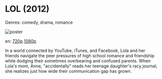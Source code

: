 # LOL (2012)

Genres: comedy, drama, romance

![poster](http://image.tmdb.org/t/p/w500/vlG6iHT1RuT9xLj17SmNNUd8jJZ.jpg)

en:
  [720p](magnet:?xt=urn:btih:DF05F0B7C664EC1B3666C974D1D20B9F4B9E4FA9&tr=udp://glotorrents.pw:6969/announce&tr=udp://tracker.opentrackr.org:1337/announce&tr=udp://torrent.gresille.org:80/announce&tr=udp://tracker.openbittorrent.com:80&tr=udp://tracker.coppersurfer.tk:6969&tr=udp://tracker.leechers-paradise.org:6969&tr=udp://p4p.arenabg.ch:1337&tr=udp://tracker.internetwarriors.net:1337)
  [1080p](magnet:?xt=urn:btih:E705B2B786A20A5552521565D6035A991206FB72&tr=udp://glotorrents.pw:6969/announce&tr=udp://tracker.opentrackr.org:1337/announce&tr=udp://torrent.gresille.org:80/announce&tr=udp://tracker.openbittorrent.com:80&tr=udp://tracker.coppersurfer.tk:6969&tr=udp://tracker.leechers-paradise.org:6969&tr=udp://p4p.arenabg.ch:1337&tr=udp://tracker.internetwarriors.net:1337)
  


In a world connected by YouTube, iTunes, and Facebook, Lola and her friends navigate the peer pressures of high school romance and friendship while dodging their sometimes overbearing and confused parents. When Lola's mom, Anne, "accidentally" reads her teenage daughter's racy journal, she realizes just how wide their communication gap has grown.